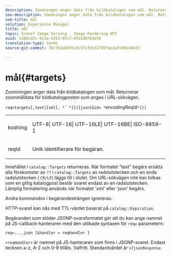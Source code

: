 ```yaml
---
description: Zoomningen anger data från bildkatalogen som mål. Returnerar zoommåldata för bildkatalogposten som anges i URL-sökvägen.
seo-description: Zoomningen anger data från bildkatalogen som mål. Returnerar zoommåldata för bildkatalogposten som anges i URL-sökvägen.
seo-title: mål
solution: Experience Manager
title: mål
topic: Scene7 Image Serving - Image Rendering API
uuid: e20dcd2c-913a-4153-97c7-dfb190763e39
translation-type: tm+mt
source-git-commit: 7bc7b3a86fbcdc57cfdc31745fae3afc06e44b15

---
```



# mål{#targets}

Zoomningen anger data från bildkatalogen som mål. Returnerar zoommåldata för bildkatalogposten som anges i URL-sökvägen.

`req=targets[,text|{xml[, *``*]}|{json[&id= *`encodingReqId`*]}]`

<table id="simpletable_D64E706258FD4A9C9C8026D97B472FCC"> 
 <tr class="strow"> 
  <td class="stentry"> <p><span class="codeph"><span class="varname"> kodning</span></span> </p> </td> 
  <td class="stentry"> <p><span class="codeph"> UTF-8| UTF-16| UTF-16LE| UTF-16BE| ISO-8859-1</span> </p></td> 
 </tr> 
 <tr class="strow"> 
  <td class="stentry"> <p><span class="codeph"><span class="varname"> reqId</span></span> </p></td> 
  <td class="stentry"> <p>Unik identifierare för begäran. </p></td> 
 </tr> 
</table>

Innehållet i `catalog::Targets` returneras. När formatet &quot;text&quot; begärs ersätts alla förekomster av `??` i `catalog::Targets` av radslutstecken och en enda radslutstecken ( `CR/LF`) läggs till i slutet. Om URL-sökvägen inte kan tolkas som en giltig katalogpost består svaret endast av en radslutstecken. Lämplig formatering används när formatet &#39;xml&#39; eller &#39;json&#39; begärs.

Andra kommandon i begärandesträngen ignoreras.

HTTP-svaret kan nås med TTL-värdet baserat på `catalog::Expiration`.

Begäranden som stöder JSONP-svarsformatet gör att du kan ange namnet på JS-callback-hanteraren med den utökade syntaxen för `req=` parametern:

`req=...,json [&handler = reqHandler ]`

`<reqHandler>` är namnet på JS-hanteraren som finns i JSONP-svaret. Endast tecknen a-z, A-Z och 0-9 tillåts. Valfritt. Standardvärdet är `s7jsonResponse`.
